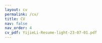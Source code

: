 ```yaml
---
layout: cv
permalink: /cv/
title: CV
nav: false
nav_order: 4
cv_pdf: YijieLi-Resume-light-23-07-01.pdf
---
```


